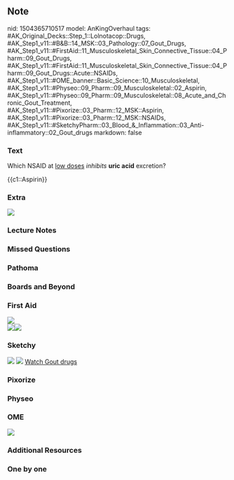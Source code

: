 ## Note
nid: 1504365710517
model: AnKingOverhaul
tags: #AK_Original_Decks::Step_1::Lolnotacop::Drugs, #AK_Step1_v11::#B&B::14_MSK::03_Pathology::07_Gout_Drugs, #AK_Step1_v11::#FirstAid::11_Musculoskeletal_Skin_Connective_Tissue::04_Pharm::09_Gout_Drugs, #AK_Step1_v11::#FirstAid::11_Musculoskeletal_Skin_Connective_Tissue::04_Pharm::09_Gout_Drugs::Acute::NSAIDs, #AK_Step1_v11::#OME_banner::Basic_Science::10_Musculoskeletal, #AK_Step1_v11::#Physeo::09_Pharm::09_Musculoskeletal::02_Aspirin, #AK_Step1_v11::#Physeo::09_Pharm::09_Musculoskeletal::08_Acute_and_Chronic_Gout_Treatment, #AK_Step1_v11::#Pixorize::03_Pharm::12_MSK::Aspirin, #AK_Step1_v11::#Pixorize::03_Pharm::12_MSK::NSAIDs, #AK_Step1_v11::#SketchyPharm::03_Blood_&_Inflammation::03_Anti-inflammatory::02_Gout_drugs
markdown: false

### Text
Which NSAID at <u>low doses</u> <i>inhibits</i> <b>uric acid</b>
excretion?
<div>
  {{c1::Aspirin}}
</div>

### Extra
<img src="paste-10406705758679.jpg">

### Lecture Notes


### Missed Questions


### Pathoma


### Boards and Beyond


### First Aid
<div><img src="paste-121358595915779.jpg"></div>
<div><img src="paste-113215337922563.jpg"><img src=
"paste-123982820933635.jpg"></div>

### Sketchy
<img src="paste-583518551801857.jpg"> <img src=
"Screen%20Shot%202020-01-28%20at%206.45.13%20PM.png"> <a href=
"https://dashboard.sketchy.com/study/medical/courses/medical-pharmacology/units/medical-pharmacology-blood-inflammation/videos/medical-pharmacology-blood-and-inflammation-anti-inflammatory-gout-drugs?utm_source=anki&utm_medium=partnership&utm_campaign=february_update&utm_content=medical">
Watch Gout drugs</a>

### Pixorize


### Physeo


### OME
<div class="ome-widget">
  <a href=
  "https://onlinemeded.org/spa/musculoskeletal?ref=anki"><img src=
  "_OME_AnkiFlashcards_Topic_5.png"></a>
</div>

### Additional Resources


### One by one

